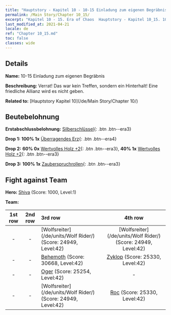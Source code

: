```yaml
---
title: "Hauptstory - Kapitel 10 - 10-15 Einladung zum eigenen Begräbnis"
permalink: /Main Story/Chapter 10_15/
excerpt: "Kapitel 10 - 15. Era of Chaos  Hauptstory - Kapitel 10_15. 10-15 Einladung zum eigenen Begräbnis"
last_modified_at: 2021-04-21
locale: de
ref: "Chapter 10_15.md"
toc: false
classes: wide
---
```


## Details

 **Name:** 10-15 Einladung zum eigenen Begräbnis

 **Beschreibung:** Verrat! Das war kein Treffen, sondern ein Hinterhalt! Eine friedliche Allianz wird es nicht geben.

 **Related to:** [Hauptstory Kapitel 10](/de/Main Story/Chapter 10/)

## Beutebelohnung

 **Erstabschlussbelohnung:** [Silberschlüssel](/de/Items/con_693/){: .btn .btn--era3}

 **Drop 1:** **100% 1x** [Überragendes Erz](/de/Items/mat_33/){: .btn .btn--era4}

 **Drop 2:** **60% 0x** [Wertvolles Holz +2](/de/Items/mat_27/){: .btn .btn--era3}, **40% 1x** [Wertvolles Holz +2](/de/Items/mat_27/){: .btn .btn--era3}

 **Drop 3:** **100% 1x** [Zauberspruchrollen](/de/Items/con_694/){: .btn .btn--era3}


## Fight against Team
 **Hero:** [Shiva](/de/heroes/Shiva/) (Score: 1000, Level:1)

 **Team:**


  | 1st row | 2nd row | 3rd row | 4th row |
  |:----:|:----:|:----|:----:|
  | - | - | [Wolfsreiter](/de/units/Wolf Rider/) (Score: 24949, Level:42)  | [Wolfsreiter](/de/units/Wolf Rider/) (Score: 24949, Level:42)  |
  | - | - | [Behemoth](/de/units/Behemoth/) (Score: 30668, Level:42)  | [Zyklop](/de/units/Cyclops/) (Score: 25330, Level:42)  |
  | - | - | [Oger](/de/units/Ogre/) (Score: 25254, Level:42)  | - |
  | - | - | [Wolfsreiter](/de/units/Wolf Rider/) (Score: 24949, Level:42)  | [Roc](/de/units/Roc/) (Score: 25330, Level:42)  |


